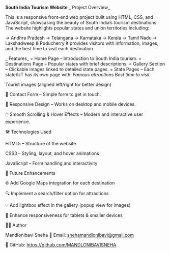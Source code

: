 **South India Tourism Website**
_ Project Overview_

This is a responsive front-end web project built using HTML, CSS, and JavaScript, showcasing the beauty of South India’s tourism destinations. The website highlights popular states and union territories including:

-> Andhra Pradesh
-> Telangana
-> Karnataka
-> Kerala
-> Tamil Nadu
-> Lakshadweep & Puducherry
It provides visitors with information, images, and the best time to visit each destination.

_ Features_
= Home Page – Introduction to South India tourism.
= Destinations Page – Popular states with brief descriptions.
= Gallery Section – Clickable images linked to detailed state pages.
= State Pages – Each state/UT has its own page with:
_Famous attractions_
_Best time to visit_

Tourist images (aligned left/right for better design)

📩 Contact Form – Simple form to get in touch.

🎨 Responsive Design – Works on desktop and mobile devices.

🖱️ Smooth Scrolling & Hover Effects – Modern and interactive user experience.

🛠️ Technologies Used

HTML5 – Structure of the website

CSS3 – Styling, layout, and hover animations

JavaScript – Form handling and interactivity

🚀 Future Enhancements

🌐 Add Google Maps integration for each destination

🔍 Implement a search/filter option for attractions

💡 Add lightbox effect in the gallery (popup view for images)

📱 Enhance responsiveness for tablets & smaller devices


👩‍💻 Author

Mandlonibavi Sneha
📧 Email: snehamandlonibavi@gmail.com

💼 GitHub: https://github.com/MANDLONIBAVISNEHA
